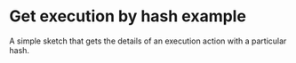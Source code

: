 # Get execution by hash example

A simple sketch that gets the details of an execution action with a particular hash.
